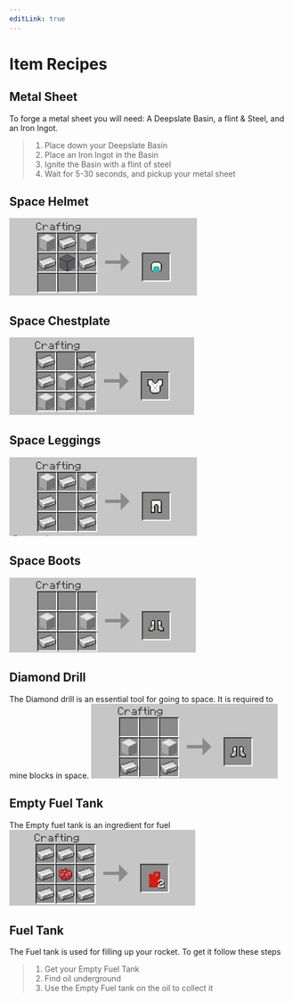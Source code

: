 ```yaml
---
editLink: true
---
```


# Item Recipes

## Metal Sheet

To forge a metal sheet you will need: A Deepslate Basin, a flint & Steel, and an Iron Ingot.

> 1. Place down your Deepslate Basin
> 2. Place an Iron Ingot in the Basin
> 3. Ignite the Basin with a flint of steel
> 4. Wait for 5-30 seconds, and pickup your metal sheet

## Space Helmet

![Space Helmet](./recipes/space_helmet.png)

## Space Chestplate

![Space Chestplate](./recipes/space_chestplate.png)

## Space Leggings

![Space Legging](./recipes/space_leggings.png)

## Space Boots

![Space Boots](./recipes/space_boots.png)

## Diamond Drill

The Diamond drill is an essential tool for going to space. It is required to mine blocks in space.
![Diamond Drill](./recipes/space_boots.png)

## Empty Fuel Tank

The Empty fuel tank is an ingredient for fuel
![Empty Fuel Tank](./recipes/empty_fuel.png)

## Fuel Tank

The Fuel tank is used for filling up your rocket. To get it follow these steps

> 1. Get your Empty Fuel Tank
> 2. Find oil underground
> 3. Use the Empty Fuel tank on the oil to collect it
